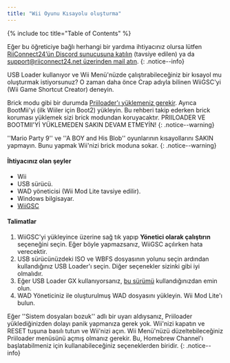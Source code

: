 ```yaml
---
title: "Wii Oyunu Kısayolu oluşturma"
---
```


{% include toc title="Table of Contents" %}

Eğer bu öğreticiye bağlı herhangi bir yardıma ihtiyacınız olursa lütfen [RiiConnect24’ün Discord sunucusuna katılın](https://discord.gg/rc24) (tavsiye edilen) ya da [support@riiconnect24.net üzerinden mail atın](mailto:support@riiconnect24.net).
{: .notice--info}

USB Loader kullanıyor ve Wii Menü'nüzde çalıştırabileceğiniz bir kısayol mu oluşturmak istiyorsunuz? O zaman daha önce Crap adıyla bilinen WiiGSC'yi (Wii Game Shortcut Creator) deneyin.

Brick modu gibi bir durumda [Priiloader'ı yüklemeniz gerekir](/priiloader). Ayrıca BootMii'yi (ilk Wiiler için Boot2) yükleyin. Bu rehberi takip ederken brick koruması yüklemek sizi brick modundan koruyacaktır. PRIILOADER VE BOOTMII'Yİ YÜKLEMEDEN SAKIN DEVAM ETMEYİN!
{: .notice--warning}

''Mario Party 9'' ve ''A BOY and His Blob'' oyunlarının kısayollarını SAKIN yapmayın. Bunu yapmak Wii'nizi brick moduna sokar.
{: .notice--warning}

#### İhtiyacınız olan şeyler

* Wii
* USB sürücü.
* WAD yöneticisi (Wii Mod Lite tavsiye edilir).
* Windows bilgisayar.
* [WiiGSC](https://wiidatabase.de/downloads/pc-tools/wiigsc-ehemals-crap/)

#### Talimatlar

1. WiiGSC'yi yükleyince üzerine sağ tık yapıp **Yönetici olarak çalıştırın** seçeneğini seçin. Eğer böyle yapmazsanız, WiiGSC açılırken hata verecektir.
2. USB sürücünüzdeki ISO ve WBFS dosyasının yolunu seçin ardından kullandığınız USB Loader'ı seçin. Diğer seçenekler sizinki gibi iyi olmalıdır.
3. Eğer USB Loader GX kullanıyorsanız, [bu sürümü](https://hbb1.oscwii.org/hbb/usbloader_gx/usbloader_gx.zip) kullandığınızdan emin olun.
4. WAD Yöneticiniz ile oluşturulmuş WAD dosyasını yükleyin. Wii Mod Lite'ı bulun.

Eğer ''Sistem dosyaları bozuk'' adlı bir uyarı aldıysanız, Priiloader yüklediğinizden dolayı panik yapmanıza gerek yok. Wii'nizi kapatın ve RESET tuşuna basılı tutun ve Wii'nizi açın. Wii Menü'nüzü düzeltebileceğiniz Priiloader menüsünü açmış olmanız gerekir. Bu, Homebrew Channel'ı başlatabilmeniz için kullanabileceğiniz seçeneklerden biridir.
{: .notice--info}
